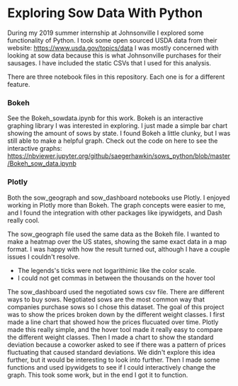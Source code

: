 # Exploring Sow Data With Python
During my 2019 summer internship at Johnsonville I explored some functionality of Python. I took some open sourced USDA data from their website: https://www.usda.gov/topics/data I was mostly concerned with looking at sow data because this is what Johnsonville purchases for their sausages. I have included the static CSVs that I used for this analysis.

There are three notebook files in this repository. Each one is for a different feature.

### Bokeh
See the Bokeh_sowdata.ipynb for this work. Bokeh is an interactive graphing library I was interested in exploring. I just made a simple bar chart showing the amount of sows by state. I found Bokeh a little clunky, but I was still able to make a helpful graph. Check out the code on here to see the interactive graphs: https://nbviewer.jupyter.org/github/saegerhawkin/sows_python/blob/master/Bokeh_sow_data.ipynb

### Plotly
Both the sow_geograph and sow_dashboard notebooks use Plotly. I enjoyed working in Plotly more than Bokeh. The graph concepts were easier to me, and I found the integration with other packages like ipywidgets, and Dash really cool. 

The sow_geograph file used the same data as the Bokeh file. I wanted to make a heatmap over the US states, showing the same exact data in a map format. I was happy with how the result turned out, although I have a couple issues I couldn't resolve.
- The legends's ticks were not logarithimic like the color scale.
- I could not get commas in between the thousands on the hover tool

The sow_dashboard used the negotiated sows csv file. There are different ways to buy sows. Negotiated sows are the most common way that companies purchase sows so I chose this dataset. The goal of this project was to show the prices broken down by the different weight classes. I first made a line chart that showed how the prices flucuated over time. Plotly made this really simple, and the hover tool made it really easy to compare the different weight classes. Then I made a chart to show the standard deviation because a coworker asked to see if there was a pattern of prices fluctuating that caused standard deviations. We didn't explore this idea further, but it would be interesting to look into further. Then I made some functions and used ipywidgets to see if I could interactively change the graph. This took some work, but in the end I got it to function. 
